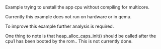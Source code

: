 Example trying to unstall the app cpu without compiling for multicore.

Currently this example does not run on hardware or in qemu.

To improve this example further analysis is required.

One thing to note is that heap_alloc_caps_init() should be called after the cpu1 has been booted by the rom.. This is not currently done.

